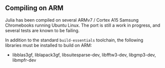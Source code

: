 Compiling on ARM
----------------

Julia has been compiled on several ARMv7 / Cortex A15 Samsung Chromebooks running
Ubuntu Linux. The port is still a work in progress, and several tests are known to
be failing.

In addition to the standard `build-essentials` toolchain, the following libraries
must be installed to build on ARM:

- libblas3gf, liblapack3gf, libsuitesparse-dev, libfftw3-dev, libgmp3-dev, libmpfr-dev
